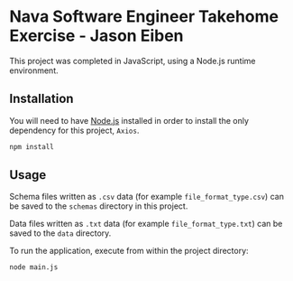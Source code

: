 # Nava Software Engineer Takehome Exercise - Jason Eiben

This project was completed in JavaScript, using a Node.js runtime environment.

## Installation
You will need to have [Node.js](https://nodejs.org) installed in order to install the only dependency for this project, `Axios`.

```bash
npm install
```

## Usage
Schema files written as `.csv` data (for example `file_format_type.csv`) can be saved to the `schemas` directory in this project.

Data files written as `.txt` data (for example `file_format_type.txt`) can be saved to the `data` directory.

To run the application, execute from within the project directory:
```bash
node main.js
```